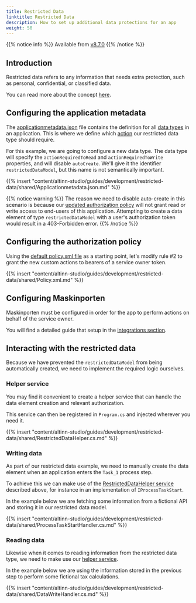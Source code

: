 ```yaml
---
title: Restricted Data
linktitle: Restricted Data
description: How to set up additional data protections for an app
weight: 50
---
```


<style>
code.language-xml {
  white-space: pre !important;
}
</style>

{{% notice info %}}
Available from [v8.7.0](https://github.com/Altinn/app-lib-dotnet/releases/tag/v8.7.0)
{{% /notice %}}

## Introduction
Restricted data refers to any information that needs extra protection, such as personal, confidential, or classified data.

You can read more about the concept [here](/altinn-studio/concepts/data-model/restricted-data).

## Configuring the application metadata
The [applicationmetadata.json](https://github.com/Altinn/app-template-dotnet/blob/main/src/App/config/applicationmetadata.json)
file contains the definition for all [data types](/api/models/app-metadata/#datatype) in an application. This is where we define
which [action](/altinn-studio/reference/configuration/authorization/#action-attributes) our restricted data type should require.

For this example, we are going to configure a new data type. The data type will specify the `actionRequiredToRead` and `actionRequiredToWrite` properties, 
and will disable `autoCreate`. We'll give it the identifier `restrictedDataModel`, but this name is not semantically important.

{{% insert "content/altinn-studio/guides/development/restricted-data/shared/Applicationmetadata.json.md" %}}

{{% notice warning %}}
The reason we need to disable auto-create in this scenario is because our [updated authorization policy](#configuring-the-authorization-policy) will not grant read
or write access to end-users of this application. Attempting to create a data element of type `restrictedDataModel` with a user's authorization token
would result in a 403-Forbidden error.
{{% /notice %}}

## Configuring the authorization policy
Using the [default policy.xml file](https://github.com/Altinn/app-template-dotnet/blob/main/src/App/config/authorization/policy.xml) as a starting point,
let's modify rule #2 to grant the new custom actions to bearers of a service owner token.

{{% insert "content/altinn-studio/guides/development/restricted-data/shared/Policy.xml.md" %}}

## Configuring Maskinporten
Maskinporten must be configured in order for the app to perform actions on behalf of the service owner.

You will find a detailed guide that setup in the [integrations section](/altinn-studio/guides/integration/maskinporten).

## Interacting with the restricted data
Because we have prevented the `restrictedDataModel` from being automatically created, we need to implement the required
logic ourselves.

### Helper service
You may find it convenient to create a helper service that can handle the data element creation and relevant authorization.

This service can then be registered in `Program.cs` and injected wherever you need it.

{{% insert "content/altinn-studio/guides/development/restricted-data/shared/RestrictedDataHelper.cs.md" %}}

### Writing data
As part of our restricted data example, we need to manually create the data element when an application enters the `Task_1` process step.

To achieve this we can make use of the [RestrictedDataHelper service](#helper-service) described above, for instance in an implementation of `IProcessTaskStart`.

In the example below we are fetching some information from a fictional API and storing it in our restricted data model.

{{% insert "content/altinn-studio/guides/development/restricted-data/shared/ProcessTaskStartHandler.cs.md" %}}

### Reading data
Likewise when it comes to reading information from the restricted data type, we need to make use our [helper service](#helper-service).

In the example below we are using the information stored in the previous step to perform some fictional tax calculations.

{{% insert "content/altinn-studio/guides/development/restricted-data/shared/DataWriteHandler.cs.md" %}}